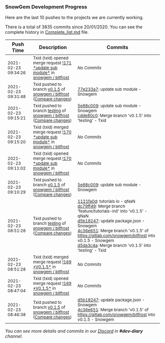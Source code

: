 
### SnowGem Development Progress

Here are the last 10 pushes to the projects we are currently working.

There is a total of 3835 commits since 20/01/2020. You can see the complete history in
 [Complete_list.md](Complete_list.md) file.

| Push Time | Description | Commits |
| --- | --- | --- |
| <sub>2021-02-23 09:34:26</sub> | <sub>Txid (txid) opened merge request [\!171 \*update sub module\*](https://gitlab.com/snowgem/bitfrost/-/merge_requests/171) in [snowgem / bitfrost](https://gitlab.com/snowgem/bitfrost)</sub> | <sub>_No Commits_</sub> |
| <sub>2021-02-23 09:31:48</sub> | <sub>Txid pushed to branch [v0\.1\.5](https://gitlab.com/snowgem/bitfrost/commits/v0.1.5) of [snowgem / bitfrost](https://gitlab.com/snowgem/bitfrost) ([Compare changes](https://gitlab.com/snowgem/bitfrost/compare/5e88c009e651f8783237ba951337670c70dfc65d...77e233a7da9b49caccfef4edbe950b9a53b9b092))</sub> | <sub>[77e233a7](https://gitlab.com/snowgem/bitfrost/-/commit/77e233a7da9b49caccfef4edbe950b9a53b9b092): update sub module - Snowgem</sub> |
| <sub>2021-02-23 09:15:21</sub> | <sub>Txid pushed to branch [testing](https://gitlab.com/snowgem/bitfrost/commits/testing) of [snowgem / bitfrost](https://gitlab.com/snowgem/bitfrost) ([Compare changes](https://gitlab.com/snowgem/bitfrost/compare/d5da3c4a0d98d3c5e6e8ec30a113a737b7818f94...cdde80c089edbed982e1b7f5ba8c5fee664be4a5))</sub> | <sub>[5e88c009](https://gitlab.com/snowgem/bitfrost/-/commit/5e88c009e651f8783237ba951337670c70dfc65d): update sub module - Snowgem<br>[cdde80c0](https://gitlab.com/snowgem/bitfrost/-/commit/cdde80c089edbed982e1b7f5ba8c5fee664be4a5): Merge branch 'v0.1.5' into 'testing' - Txid</sub> |
| <sub>2021-02-23 09:15:20</sub> | <sub>Txid (txid) merged merge request [\!170 \*update sub module\*](https://gitlab.com/snowgem/bitfrost/-/merge_requests/170) in [snowgem / bitfrost](https://gitlab.com/snowgem/bitfrost)</sub> | <sub>_No Commits_</sub> |
| <sub>2021-02-23 09:11:02</sub> | <sub>Txid (txid) opened merge request [\!170 \*update sub module\*](https://gitlab.com/snowgem/bitfrost/-/merge_requests/170) in [snowgem / bitfrost](https://gitlab.com/snowgem/bitfrost)</sub> | <sub>_No Commits_</sub> |
| <sub>2021-02-23 09:10:29</sub> | <sub>Txid pushed to branch [v0\.1\.5](https://gitlab.com/snowgem/bitfrost/commits/v0.1.5) of [snowgem / bitfrost](https://gitlab.com/snowgem/bitfrost) ([Compare changes](https://gitlab.com/snowgem/bitfrost/compare/4c36e65162b21c4e0042591fb170fe05469ca98b...5e88c009e651f8783237ba951337670c70dfc65d))</sub> | <sub>[5e88c009](https://gitlab.com/snowgem/bitfrost/-/commit/5e88c009e651f8783237ba951337670c70dfc65d): update sub module - Snowgem</sub> |
| <sub>2021-02-23 08:51:28</sub> | <sub>Txid pushed to branch [testing](https://gitlab.com/snowgem/bitfrost/commits/testing) of [snowgem / bitfrost](https://gitlab.com/snowgem/bitfrost) ([Compare changes](https://gitlab.com/snowgem/bitfrost/compare/2f1e1bbccf3f37ea21a93e16b145676651e71046...d5da3c4a0d98d3c5e6e8ec30a113a737b7818f94))</sub> | <sub>[1121fa0d](https://gitlab.com/snowgem/bitfrost/-/commit/1121fa0dd509f4cc164a29fb356d41e7c36ffc27): tutorials io - qNaN<br>[dc79ff49](https://gitlab.com/snowgem/bitfrost/-/commit/dc79ff499a164d1ad40324ab7e055ff25ba4df04): Merge branch 'feature/tutorials-init' into 'v0.1.5' - qNaN<br>[d5b18247](https://gitlab.com/snowgem/bitfrost/-/commit/d5b182472e21caf1fbfafe90eb4985a1fbec64c8): update package.json - Snowgem<br>[4c36e651](https://gitlab.com/snowgem/bitfrost/-/commit/4c36e65162b21c4e0042591fb170fe05469ca98b): Merge branch 'v0.1.5' of https://gitlab.com/snowgem/bitfrost into v0.1.5 - Snowgem<br>[d5da3c4a](https://gitlab.com/snowgem/bitfrost/-/commit/d5da3c4a0d98d3c5e6e8ec30a113a737b7818f94): Merge branch 'v0.1.5' into 'testing' - Txid</sub> |
| <sub>2021-02-23 08:51:28</sub> | <sub>Txid (txid) merged merge request [\!169 \*V0\.1\.5\*](https://gitlab.com/snowgem/bitfrost/-/merge_requests/169) in [snowgem / bitfrost](https://gitlab.com/snowgem/bitfrost)</sub> | <sub>_No Commits_</sub> |
| <sub>2021-02-23 08:47:04</sub> | <sub>Txid (txid) opened merge request [\!169 \*V0\.1\.5\*](https://gitlab.com/snowgem/bitfrost/-/merge_requests/169) in [snowgem / bitfrost](https://gitlab.com/snowgem/bitfrost)</sub> | <sub>_No Commits_</sub> |
| <sub>2021-02-23 08:46:38</sub> | <sub>Txid pushed to branch [v0\.1\.5](https://gitlab.com/snowgem/bitfrost/commits/v0.1.5) of [snowgem / bitfrost](https://gitlab.com/snowgem/bitfrost) ([Compare changes](https://gitlab.com/snowgem/bitfrost/compare/dc79ff499a164d1ad40324ab7e055ff25ba4df04...4c36e65162b21c4e0042591fb170fe05469ca98b))</sub> | <sub>[d5b18247](https://gitlab.com/snowgem/bitfrost/-/commit/d5b182472e21caf1fbfafe90eb4985a1fbec64c8): update package.json - Snowgem<br>[4c36e651](https://gitlab.com/snowgem/bitfrost/-/commit/4c36e65162b21c4e0042591fb170fe05469ca98b): Merge branch 'v0.1.5' of https://gitlab.com/snowgem/bitfrost into v0.1.5 - Snowgem</sub> |

_You can see more details and commits in our [Discord](https://discord.gg/zumGnbg) in **#dev-diary** channel._
